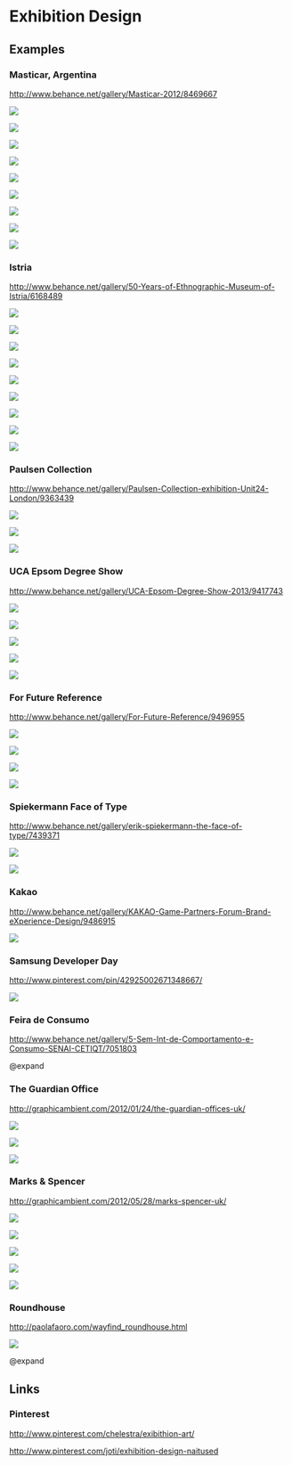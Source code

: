 # Exhibition Design 


## Examples


### Masticar, Argentina

http://www.behance.net/gallery/Masticar-2012/8469667


![](http://behance.vo.llnwd.net/profiles2/113951/projects/8469667/e6abcf27b522b09dcba4ebe9bef8439a.jpg)


![](http://behance.vo.llnwd.net/profiles2/113951/projects/8469667/797547e5523725d320cdc76d842d80c2.jpg)


![](http://behance.vo.llnwd.net/profiles2/113951/projects/8469667/01e57f07074dd8772f708d42b3b9fca7.jpg)


![](http://behance.vo.llnwd.net/profiles2/113951/projects/8469667/44db40fdf988533414238e35afcb80c5.jpg)


![](http://behance.vo.llnwd.net/profiles2/113951/projects/8469667/b8a2d051a3b0ec222b6d88b1ef6a349f.jpg)


![](http://behance.vo.llnwd.net/profiles2/113951/projects/8469667/2858c8023379d7c9ab4d5d956c4f3efd.jpg)


![](http://behance.vo.llnwd.net/profiles2/113951/projects/8469667/6bd5c99b568bb76e539e24c1c2ffa4af.jpg)


![](http://behance.vo.llnwd.net/profiles2/113951/projects/8469667/eaa3cc7fc6b0fc616bd0f412d4725a86.jpg)


![](http://behance.vo.llnwd.net/profiles2/113951/projects/8469667/480393887e569abf9f007e3acf16708d.jpg)


### Istria

http://www.behance.net/gallery/50-Years-of-Ethnographic-Museum-of-Istria/6168489


![](http://behance.vo.llnwd.net/profiles2/193585/projects/6168489/89d1ab0b97f1069d23d590b3e69b230c.jpg)


![](http://behance.vo.llnwd.net/profiles2/193585/projects/6168489/1188def89dc006b0cc95cb3199846eeb.jpg)


![](http://behance.vo.llnwd.net/profiles2/193585/projects/6168489/57b3009cf3acb3b644d8ac430a752853.jpg)


![](http://behance.vo.llnwd.net/profiles2/193585/projects/6168489/990c08e7175e1a8d4a372b57b322275b.jpg)


![](http://behance.vo.llnwd.net/profiles2/193585/projects/6168489/d983a380ae8d19556fc68f1f982c92d8.jpg)


![](http://behance.vo.llnwd.net/profiles2/193585/projects/6168489/eaa609ace9304a99fb9370fe49e6f74c.jpg)


![](http://behance.vo.llnwd.net/profiles2/193585/projects/6168489/94ba5605e19fc55f351d04fb0c0fb1b2.jpg)


![](http://behance.vo.llnwd.net/profiles2/193585/projects/6168489/1fc665b1cfbcd3f80f2de4da92cf36f1.jpg)


![](http://behance.vo.llnwd.net/profiles2/193585/projects/6168489/15bd5883d8643bd4edf255f9635aaad7.png)


### Paulsen Collection

http://www.behance.net/gallery/Paulsen-Collection-exhibition-Unit24-London/9363439


![](http://behance.vo.llnwd.net/profiles26/721904/projects/9363439/b257e43b94265362911ba1c166681fe7.jpg)


![](http://behance.vo.llnwd.net/profiles26/721904/projects/9363439/e88a69bd6da750f8a647c19ec7c34bfa.jpg)


![](http://behance.vo.llnwd.net/profiles26/721904/projects/9363439/52aa28395517849b8f5cc8ce12de10b5.jpg)


### UCA Epsom Degree Show

http://www.behance.net/gallery/UCA-Epsom-Degree-Show-2013/9417743


![](http://behance.vo.llnwd.net/profiles8/2377513/projects/9417743/41c9bfdbfe087cab212aa88c30d59ee3.jpg)


![](http://behance.vo.llnwd.net/profiles8/2377513/projects/9417743/b2a0b25c4e063180fd439509457e5ac8.jpg)


![](http://behance.vo.llnwd.net/profiles8/2377513/projects/9417743/8a819de71083cc2acddc2cfb6b3b8bc4.jpg)


![](http://behance.vo.llnwd.net/profiles8/2377513/projects/9417743/84847b91f412c74015519632a501b2f2.jpg)


![](http://behance.vo.llnwd.net/profiles8/2377513/projects/9417743/6f4bf29cd1278e6f68cd2239b4e16497.jpg)


### For Future Reference


http://www.behance.net/gallery/For-Future-Reference/9496955


![](http://behance.vo.llnwd.net/profiles8/2377513/projects/9496955/f47687d94633b1d4338dfeeea34f5efb.jpg)


![](http://behance.vo.llnwd.net/profiles8/2377513/projects/9496955/659add9c2f9cbb3657988807aa8a873c.jpg)


![](http://behance.vo.llnwd.net/profiles8/2377513/projects/9496955/97eccfa833e2ba67528e315731708f39.jpg)


![](http://behance.vo.llnwd.net/profiles8/2377513/projects/9496955/63e45f30d98ea333b020ee4d8cc90ab6.jpg)


### Spiekermann Face of Type

http://www.behance.net/gallery/erik-spiekermann-the-face-of-type/7439371


![](http://behance.vo.llnwd.net/profiles5/161807/projects/7439371/0f1bb38bdf5e6fc6215c308274a345e3.png)


![](http://behance.vo.llnwd.net/profiles5/161807/projects/7439371/ffa1a2dcb302f6c8847df55841acd96a.png)


### Kakao

http://www.behance.net/gallery/KAKAO-Game-Partners-Forum-Brand-eXperience-Design/9486915


![](http://behance.vo.llnwd.net/profiles17/2314555/projects/9486915/1cee9dbaaf66c56d2823c0d391182139.jpg)


### Samsung Developer Day

http://www.pinterest.com/pin/42925002671348667/


![](http://media-cache-ak0.pinimg.com/736x/fb/75/32/fb75328a5b15d3c8d333e2451e577c89.jpg)


### Feira de Consumo

http://www.behance.net/gallery/5-Sem-Int-de-Comportamento-e-Consumo-SENAI-CETIQT/7051803

@expand

### The Guardian Office

http://graphicambient.com/2012/01/24/the-guardian-offices-uk/


![](http://graphicambient.com/wp-content/uploads/2012/01/guard01.jpg)


![](http://graphicambient.com/wp-content/uploads/2012/01/guard03.jpg)


![](http://graphicambient.com/wp-content/uploads/2012/01/guard04.jpg)


### Marks & Spencer

http://graphicambient.com/2012/05/28/marks-spencer-uk/


![](http://graphicambient.com/wp-content/uploads/2012/05/ms1.jpg)


![](http://graphicambient.com/wp-content/uploads/2012/05/ms2.jpg)


![](http://graphicambient.com/wp-content/uploads/2012/05/ms4.jpg)


![](http://graphicambient.com/wp-content/uploads/2012/05/ms7.jpg)


![](http://graphicambient.com/wp-content/uploads/2012/05/ms9.jpg)


### Roundhouse

http://paolafaoro.com/wayfind_roundhouse.html

![](http://paolafaoro.com/images/wayfind_roundhouse.jpg)

@expand


## Links


### Pinterest


http://www.pinterest.com/chelestra/exibithion-art/

http://www.pinterest.com/joti/exhibition-design-naitused
